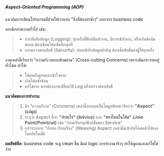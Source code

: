 ##### Aspect-Oriented Programming (AOP)

แนวคิดการเขียนโปรแกรมที่ช่วยให้เราแยก "สิ่งที่ต้องทำซ้ำๆ" ออกจาก business code

ลองนึกภาพงานทั่วไป เช่น:
> - การบันทึกข้อมูล (Logging): ทุกครั้งที่ฟังก์ชันทำงาน, มีการเข้า/ออก, หรือเกิดข้อผิดพลาด ต้องเขียนโค้ดบันทึกทุกที่
> - การตรวจสอบสิทธิ์ (Security): ก่อนเข้าถึงข้อมูลสำคัญ ต้องเช็คสิทธิ์ของผู้ใช้ทุกครั้ง

งานเหล่านี้เรียกว่า "ความกังวลแบบข้ามผ่าน" (Cross-cutting Concerns) เพราะมันกระจายอยู่ทั่วโค้ด ทำให้:
> - โค้ดหลักดูรกและเข้าใจยาก
> - เกิดโค้ดซ้ำซ้อน
> - แก้ไขยาก หากต้องการเปลี่ยนวิธี Log หรือตรวจสอบสิทธิ์

**แนวคิดของการทำงาน:**
> 1. ดึง "ความกังวล" (Concerns) เหล่านี้ออกมาเป็นโมดูลพิเศษ เรียกว่า **"Aspect" (แง่มุม)**
> 2. ระบุว่า Aspect นี้จะ **"ทำอะไร" (Advice)** และ **"ตรงไหนในโค้ด" (Join Point/Pointcut)** เช่น "ก่อนเรียกทุกฟังก์ชันของ Service"
> 3. แล้วระบบจะ "ถักทอ เรียบเรียง" (Weaving) Aspect เหล่านั้นเข้ากับโค้ดหลักให้เองโดยอัตโนมัติ


**ผลลัพธ์คือ:** business code จะดู clean ขึ้น มีแค่ logic การทำงานจริงๆ ทำให้ดูแลและแก้ไขได้ง่าย